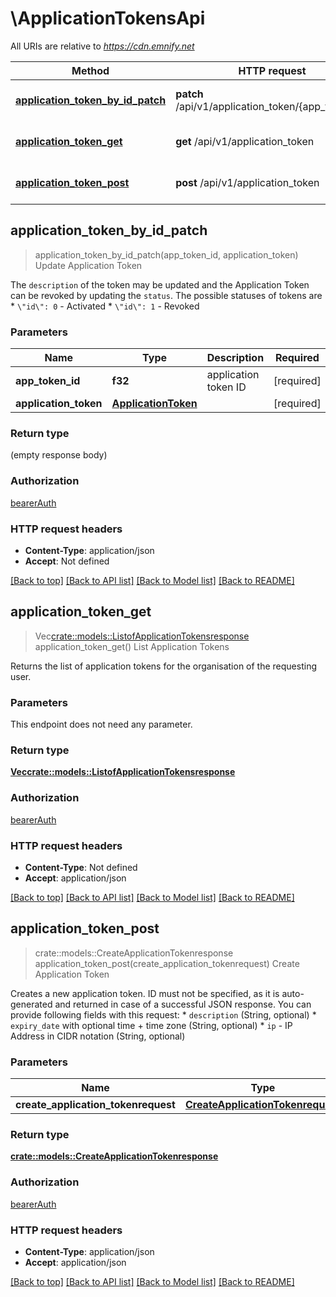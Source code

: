 # \ApplicationTokensApi

All URIs are relative to *https://cdn.emnify.net*

Method | HTTP request | Description
------------- | ------------- | -------------
[**application_token_by_id_patch**](ApplicationTokensApi.md#application_token_by_id_patch) | **patch** /api/v1/application_token/{app_token_id} | Update Application Token
[**application_token_get**](ApplicationTokensApi.md#application_token_get) | **get** /api/v1/application_token | List Application Tokens
[**application_token_post**](ApplicationTokensApi.md#application_token_post) | **post** /api/v1/application_token | Create Application Token



## application_token_by_id_patch

> application_token_by_id_patch(app_token_id, application_token)
Update Application Token

The `description` of the token may be updated and the Application Token can be revoked by updating the `status`. The possible statuses of tokens are  * `\"id\": 0` - Activated * `\"id\": 1` - Revoked 

### Parameters


Name | Type | Description  | Required | Notes
------------- | ------------- | ------------- | ------------- | -------------
**app_token_id** | **f32** | application token ID | [required] |
**application_token** | [**ApplicationToken**](ApplicationToken.md) |  | [required] |

### Return type

 (empty response body)

### Authorization

[bearerAuth](../README.md#bearerAuth)

### HTTP request headers

- **Content-Type**: application/json
- **Accept**: Not defined

[[Back to top]](#) [[Back to API list]](../README.md#documentation-for-api-endpoints) [[Back to Model list]](../README.md#documentation-for-models) [[Back to README]](../README.md)


## application_token_get

> Vec<crate::models::ListofApplicationTokensresponse> application_token_get()
List Application Tokens

Returns the list of application tokens for the organisation of the requesting user.

### Parameters

This endpoint does not need any parameter.

### Return type

[**Vec<crate::models::ListofApplicationTokensresponse>**](ListofApplicationTokensresponse.md)

### Authorization

[bearerAuth](../README.md#bearerAuth)

### HTTP request headers

- **Content-Type**: Not defined
- **Accept**: application/json

[[Back to top]](#) [[Back to API list]](../README.md#documentation-for-api-endpoints) [[Back to Model list]](../README.md#documentation-for-models) [[Back to README]](../README.md)


## application_token_post

> crate::models::CreateApplicationTokenresponse application_token_post(create_application_tokenrequest)
Create Application Token

Creates a new application token. ID must not be specified, as it is auto-generated and returned in case of a successful JSON response. You can provide following fields with this request:  * `description` (String, optional) * `expiry_date` with optional time + time zone (String, optional) * `ip` - IP Address in CIDR notation (String, optional) 

### Parameters


Name | Type | Description  | Required | Notes
------------- | ------------- | ------------- | ------------- | -------------
**create_application_tokenrequest** | [**CreateApplicationTokenrequest**](CreateApplicationTokenrequest.md) |  | [required] |

### Return type

[**crate::models::CreateApplicationTokenresponse**](CreateApplicationTokenresponse.md)

### Authorization

[bearerAuth](../README.md#bearerAuth)

### HTTP request headers

- **Content-Type**: application/json
- **Accept**: application/json

[[Back to top]](#) [[Back to API list]](../README.md#documentation-for-api-endpoints) [[Back to Model list]](../README.md#documentation-for-models) [[Back to README]](../README.md)


